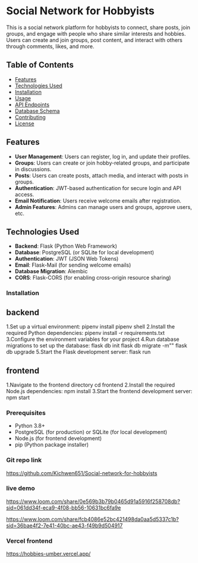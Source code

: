 # Social Network for Hobbyists

This is a social network platform for hobbyists to connect, share posts, join groups, and engage with people who share similar interests and hobbies. Users can create and join groups, post content, and interact with others through comments, likes, and more.

## Table of Contents
- [Features](#features)
- [Technologies Used](#technologies-used)
- [Installation](#installation)
- [Usage](#usage)
- [API Endpoints](#api-endpoints)
- [Database Schema](#database-schema)
- [Contributing](#contributing)
- [License](#license)

## Features

- **User Management**: Users can register, log in, and update their profiles.
- **Groups**: Users can create or join hobby-related groups, and participate in discussions.
- **Posts**: Users can create posts, attach media, and interact with posts in groups.
- **Authentication**: JWT-based authentication for secure login and API access.
- **Email Notification**: Users receive welcome emails after registration.
- **Admin Features**: Admins can manage users and groups, approve users, etc.

## Technologies Used

- **Backend**: Flask (Python Web Framework)
- **Database**: PostgreSQL (or SQLite for local development)
- **Authentication**: JWT (JSON Web Tokens)
- **Email**: Flask-Mail (for sending welcome emails)
- **Database Migration**: Alembic
- **CORS**: Flask-CORS (for enabling cross-origin resource sharing)

###  Installation

## backend
1.Set up a virtual environment:
pipenv install
pipenv shell
2.Install the required Python dependencies:
pipenv install -r requirements.txt
3.Configure the environment variables for your project 
4.Run database migrations to set up the database:
flask db init
flask db migrate -m""
flask db upgrade
5.Start the Flask development server:
flask run
## frontend
1.Navigate to the frontend directory 
cd frontend
2.Install the required Node.js dependencies:
npm install
3.Start the frontend development server:
npm start


### Prerequisites

- Python 3.8+
- PostgreSQL (for production) or SQLite (for local development)
- Node.js (for frontend development)
- pip (Python package installer)

### Git repo link

https://github.com/Kichwen651/Social-network-for-hobbyists

### live demo
https://www.loom.com/share/0e569b3b79b0465d91a5916f258708db?sid=061dd34f-eca9-4f08-bb56-10631bc6fa9e

https://www.loom.com/share/fcb4086e52bc421498da0aa5d5337c1b?sid=36bae4f2-7e41-40bc-ae43-f49b9d504917

### Vercel frontend
https://hobbies-umber.vercel.app/


